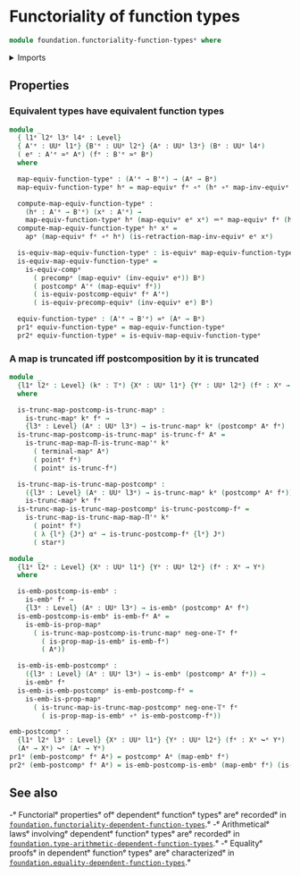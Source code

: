 # Functoriality of function types

```agda
module foundation.functoriality-function-typesᵉ where
```

<details><summary>Imports</summary>

```agda
open import foundation.action-on-identifications-functionsᵉ
open import foundation.dependent-pair-typesᵉ
open import foundation.functoriality-dependent-function-typesᵉ
open import foundation.postcomposition-functionsᵉ
open import foundation.unit-typeᵉ
open import foundation.universal-property-equivalencesᵉ
open import foundation.universe-levelsᵉ

open import foundation-core.embeddingsᵉ
open import foundation-core.equivalencesᵉ
open import foundation-core.function-typesᵉ
open import foundation-core.identity-typesᵉ
open import foundation-core.precomposition-functionsᵉ
open import foundation-core.propositional-mapsᵉ
open import foundation-core.truncated-mapsᵉ
open import foundation-core.truncation-levelsᵉ
```

</details>

## Properties

### Equivalent types have equivalent function types

```agda
module _
  { l1ᵉ l2ᵉ l3ᵉ l4ᵉ : Level}
  { A'ᵉ : UUᵉ l1ᵉ} {B'ᵉ : UUᵉ l2ᵉ} {Aᵉ : UUᵉ l3ᵉ} (Bᵉ : UUᵉ l4ᵉ)
  ( eᵉ : A'ᵉ ≃ᵉ Aᵉ) (fᵉ : B'ᵉ ≃ᵉ Bᵉ)
  where

  map-equiv-function-typeᵉ : (A'ᵉ → B'ᵉ) → (Aᵉ → Bᵉ)
  map-equiv-function-typeᵉ hᵉ = map-equivᵉ fᵉ ∘ᵉ (hᵉ ∘ᵉ map-inv-equivᵉ eᵉ)

  compute-map-equiv-function-typeᵉ :
    (hᵉ : A'ᵉ → B'ᵉ) (xᵉ : A'ᵉ) →
    map-equiv-function-typeᵉ hᵉ (map-equivᵉ eᵉ xᵉ) ＝ᵉ map-equivᵉ fᵉ (hᵉ xᵉ)
  compute-map-equiv-function-typeᵉ hᵉ xᵉ =
    apᵉ (map-equivᵉ fᵉ ∘ᵉ hᵉ) (is-retraction-map-inv-equivᵉ eᵉ xᵉ)

  is-equiv-map-equiv-function-typeᵉ : is-equivᵉ map-equiv-function-typeᵉ
  is-equiv-map-equiv-function-typeᵉ =
    is-equiv-compᵉ
      ( precompᵉ (map-equivᵉ (inv-equivᵉ eᵉ)) Bᵉ)
      ( postcompᵉ A'ᵉ (map-equivᵉ fᵉ))
      ( is-equiv-postcomp-equivᵉ fᵉ A'ᵉ)
      ( is-equiv-precomp-equivᵉ (inv-equivᵉ eᵉ) Bᵉ)

  equiv-function-typeᵉ : (A'ᵉ → B'ᵉ) ≃ᵉ (Aᵉ → Bᵉ)
  pr1ᵉ equiv-function-typeᵉ = map-equiv-function-typeᵉ
  pr2ᵉ equiv-function-typeᵉ = is-equiv-map-equiv-function-typeᵉ
```

### A map is truncated iff postcomposition by it is truncated

```agda
module _
  {l1ᵉ l2ᵉ : Level} (kᵉ : 𝕋ᵉ) {Xᵉ : UUᵉ l1ᵉ} {Yᵉ : UUᵉ l2ᵉ} (fᵉ : Xᵉ → Yᵉ)
  where

  is-trunc-map-postcomp-is-trunc-mapᵉ :
    is-trunc-mapᵉ kᵉ fᵉ →
    {l3ᵉ : Level} (Aᵉ : UUᵉ l3ᵉ) → is-trunc-mapᵉ kᵉ (postcompᵉ Aᵉ fᵉ)
  is-trunc-map-postcomp-is-trunc-mapᵉ is-trunc-fᵉ Aᵉ =
    is-trunc-map-map-Π-is-trunc-map'ᵉ kᵉ
      ( terminal-mapᵉ Aᵉ)
      ( pointᵉ fᵉ)
      ( pointᵉ is-trunc-fᵉ)

  is-trunc-map-is-trunc-map-postcompᵉ :
    ({l3ᵉ : Level} (Aᵉ : UUᵉ l3ᵉ) → is-trunc-mapᵉ kᵉ (postcompᵉ Aᵉ fᵉ)) →
    is-trunc-mapᵉ kᵉ fᵉ
  is-trunc-map-is-trunc-map-postcompᵉ is-trunc-postcomp-fᵉ =
    is-trunc-map-is-trunc-map-map-Π'ᵉ kᵉ
      ( pointᵉ fᵉ)
      ( λ {lᵉ} {Jᵉ} αᵉ → is-trunc-postcomp-fᵉ {lᵉ} Jᵉ)
      ( starᵉ)

module _
  {l1ᵉ l2ᵉ : Level} {Xᵉ : UUᵉ l1ᵉ} {Yᵉ : UUᵉ l2ᵉ} (fᵉ : Xᵉ → Yᵉ)
  where

  is-emb-postcomp-is-embᵉ :
    is-embᵉ fᵉ →
    {l3ᵉ : Level} (Aᵉ : UUᵉ l3ᵉ) → is-embᵉ (postcompᵉ Aᵉ fᵉ)
  is-emb-postcomp-is-embᵉ is-emb-fᵉ Aᵉ =
    is-emb-is-prop-mapᵉ
      ( is-trunc-map-postcomp-is-trunc-mapᵉ neg-one-𝕋ᵉ fᵉ
        ( is-prop-map-is-embᵉ is-emb-fᵉ)
        ( Aᵉ))

  is-emb-is-emb-postcompᵉ :
    ({l3ᵉ : Level} (Aᵉ : UUᵉ l3ᵉ) → is-embᵉ (postcompᵉ Aᵉ fᵉ)) →
    is-embᵉ fᵉ
  is-emb-is-emb-postcompᵉ is-emb-postcomp-fᵉ =
    is-emb-is-prop-mapᵉ
      ( is-trunc-map-is-trunc-map-postcompᵉ neg-one-𝕋ᵉ fᵉ
        ( is-prop-map-is-embᵉ ∘ᵉ is-emb-postcomp-fᵉ))

emb-postcompᵉ :
  {l1ᵉ l2ᵉ l3ᵉ : Level} {Xᵉ : UUᵉ l1ᵉ} {Yᵉ : UUᵉ l2ᵉ} (fᵉ : Xᵉ ↪ᵉ Yᵉ) (Aᵉ : UUᵉ l3ᵉ) →
  (Aᵉ → Xᵉ) ↪ᵉ (Aᵉ → Yᵉ)
pr1ᵉ (emb-postcompᵉ fᵉ Aᵉ) = postcompᵉ Aᵉ (map-embᵉ fᵉ)
pr2ᵉ (emb-postcompᵉ fᵉ Aᵉ) = is-emb-postcomp-is-embᵉ (map-embᵉ fᵉ) (is-emb-map-embᵉ fᵉ) Aᵉ
```

## See also

-ᵉ Functorialᵉ propertiesᵉ ofᵉ dependentᵉ functionᵉ typesᵉ areᵉ recordedᵉ in
  [`foundation.functoriality-dependent-function-types`](foundation.functoriality-dependent-function-types.md).ᵉ
-ᵉ Arithmeticalᵉ lawsᵉ involvingᵉ dependentᵉ functionᵉ typesᵉ areᵉ recordedᵉ in
  [`foundation.type-arithmetic-dependent-function-types`](foundation.type-arithmetic-dependent-function-types.md).ᵉ
-ᵉ Equalityᵉ proofsᵉ in dependentᵉ functionᵉ typesᵉ areᵉ characterizedᵉ in
  [`foundation.equality-dependent-function-types`](foundation.equality-dependent-function-types.md).ᵉ